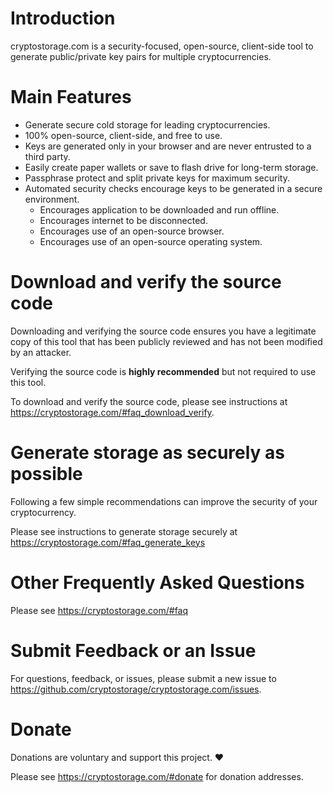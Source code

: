 # Introduction
cryptostorage.com is a security-focused, open-source, client-side tool to generate public/private key pairs for multiple cryptocurrencies.

# Main Features
- Generate secure cold storage for leading cryptocurrencies.
- 100% open-source, client-side, and free to use.
- Keys are generated only in your browser and are never entrusted to a third party.
- Easily create paper wallets or save to flash drive for long-term storage.
- Passphrase protect and split private keys for maximum security.
- Automated security checks encourage keys to be generated in a secure environment.
	- Encourages application to be downloaded and run offline.
	- Encourages internet to be disconnected.
	- Encourages use of an open-source browser.
	- Encourages use of an open-source operating system.

# Download and verify the source code
Downloading and verifying the source code ensures you have a legitimate copy of this tool that has been publicly reviewed and has not been modified by an attacker.

Verifying the source code is **highly recommended** but not required to use this tool.

To download and verify the source code, please see instructions at https://cryptostorage.com/#faq_download_verify.

# Generate storage as securely as possible
Following a few simple recommendations can improve the security of your cryptocurrency.

Please see instructions to generate storage securely at https://cryptostorage.com/#faq_generate_keys

# Other Frequently Asked Questions
Please see https://cryptostorage.com/#faq

# Submit Feedback or an Issue
For questions, feedback, or issues, please submit a new issue to https://github.com/cryptostorage/cryptostorage.com/issues.

# Donate
Donations are voluntary and support this project. ❤️

Please see https://cryptostorage.com/#donate for donation addresses.
